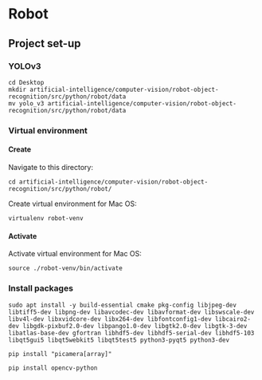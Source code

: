 # Robot

## Project set-up

### YOLOv3

```
cd Desktop
mkdir artificial-intelligence/computer-vision/robot-object-recognition/src/python/robot/data
mv yolo_v3 artificial-intelligence/computer-vision/robot-object-recognition/src/python/robot/data
```

### Virtual environment

#### Create

Navigate to this directory:
```
cd artificial-intelligence/computer-vision/robot-object-recognition/src/python/robot/
```

Create virtual environment for Mac OS:

```
virtualenv robot-venv
```

#### Activate

Activate virtual environment for Mac OS:

```
source ./robot-venv/bin/activate
```

### Install packages

```
sudo apt install -y build-essential cmake pkg-config libjpeg-dev libtiff5-dev libpng-dev libavcodec-dev libavformat-dev libswscale-dev libv4l-dev libxvidcore-dev libx264-dev libfontconfig1-dev libcairo2-dev libgdk-pixbuf2.0-dev libpango1.0-dev libgtk2.0-dev libgtk-3-dev libatlas-base-dev gfortran libhdf5-dev libhdf5-serial-dev libhdf5-103 libqt5gui5 libqt5webkit5 libqt5test5 python3-pyqt5 python3-dev
```

```
pip install "picamera[array]"
```

```
pip install opencv-python
```
